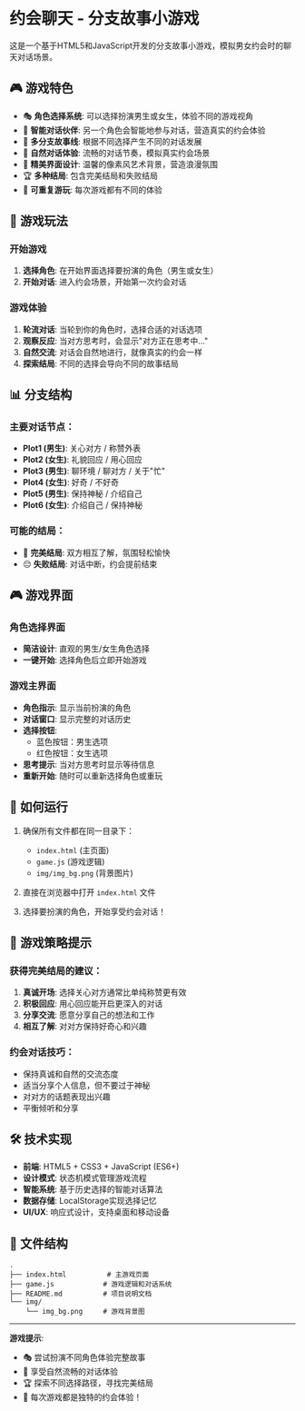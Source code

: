 # 约会聊天 - 分支故事小游戏

这是一个基于HTML5和JavaScript开发的分支故事小游戏，模拟男女约会时的聊天对话场景。

## 🎮 游戏特色

- 🎭 **角色选择系统**: 可以选择扮演男生或女生，体验不同的游戏视角
- 🤖 **智能对话伙伴**: 另一个角色会智能地参与对话，营造真实的约会体验
- 🌟 **多分支故事线**: 根据不同选择产生不同的对话发展
- 💬 **自然对话体验**: 流畅的对话节奏，模拟真实约会场景
- 🎨 **精美界面设计**: 温馨的像素风艺术背景，营造浪漫氛围
- 🏆 **多种结局**: 包含完美结局和失败结局
- 🔄 **可重复游玩**: 每次游戏都有不同的体验

## 🎯 游戏玩法

### 开始游戏
1. **选择角色**: 在开始界面选择要扮演的角色（男生或女生）
2. **开始对话**: 进入约会场景，开始第一次约会对话

### 游戏体验
1. **轮流对话**: 当轮到你的角色时，选择合适的对话选项
2. **观察反应**: 当对方思考时，会显示"对方正在思考中..."
3. **自然交流**: 对话会自然地进行，就像真实的约会一样
4. **探索结局**: 不同的选择会导向不同的故事结局

## 📊 分支结构

### 主要对话节点：
- **Plot1 (男生)**: 关心对方 / 称赞外表
- **Plot2 (女生)**: 礼貌回应 / 用心回应
- **Plot3 (男生)**: 聊环境 / 聊对方 / 关于"忙"
- **Plot4 (女生)**: 好奇 / 不好奇
- **Plot5 (男生)**: 保持神秘 / 介绍自己
- **Plot6 (女生)**: 介绍自己 / 保持神秘

### 可能的结局：
- 🌟 **完美结局**: 双方相互了解，氛围轻松愉快
- 😔 **失败结局**: 对话中断，约会提前结束

## 🎮 游戏界面

### 角色选择界面
- **简洁设计**: 直观的男生/女生角色选择
- **一键开始**: 选择角色后立即开始游戏

### 游戏主界面
- **角色指示**: 显示当前扮演的角色
- **对话窗口**: 显示完整的对话历史
- **选择按钮**: 
  - 蓝色按钮：男生选项
  - 红色按钮：女生选项
- **思考提示**: 当对方思考时显示等待信息
- **重新开始**: 随时可以重新选择角色或重玩

## 🚀 如何运行

1. 确保所有文件都在同一目录下：
   - `index.html` (主页面)  
   - `game.js` (游戏逻辑)
   - `img/img_bg.png` (背景图片)

2. 直接在浏览器中打开 `index.html` 文件

3. 选择要扮演的角色，开始享受约会对话！

## 🎪 游戏策略提示

### 获得完美结局的建议：
1. **真诚开场**: 选择关心对方通常比单纯称赞更有效
2. **积极回应**: 用心回应能开启更深入的对话
3. **分享交流**: 愿意分享自己的想法和工作
4. **相互了解**: 对对方保持好奇心和兴趣

### 约会对话技巧：
- 保持真诚和自然的交流态度
- 适当分享个人信息，但不要过于神秘
- 对对方的话题表现出兴趣
- 平衡倾听和分享

## 🛠 技术实现

- **前端**: HTML5 + CSS3 + JavaScript (ES6+)
- **设计模式**: 状态机模式管理游戏流程
- **智能系统**: 基于历史选择的智能对话算法
- **数据存储**: LocalStorage实现选择记忆
- **UI/UX**: 响应式设计，支持桌面和移动设备

## 📁 文件结构

```
.
├── index.html          # 主游戏页面
├── game.js            # 游戏逻辑和对话系统
├── README.md          # 项目说明文档
└── img/
    └── img_bg.png     # 游戏背景图
```

---

**游戏提示**: 
- 🎭 尝试扮演不同角色体验完整故事
- 💬 享受自然流畅的对话体验
- 🏆 探索不同选择路径，寻找完美结局
- 🔄 每次游戏都是独特的约会体验！ 
